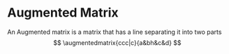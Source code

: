 # Augmented Matrix
An Augmented matrix is a matrix that has a line separating it into two parts
$$
\augmentedmatrix{ccc|c}{a&bh&c&d}
$$